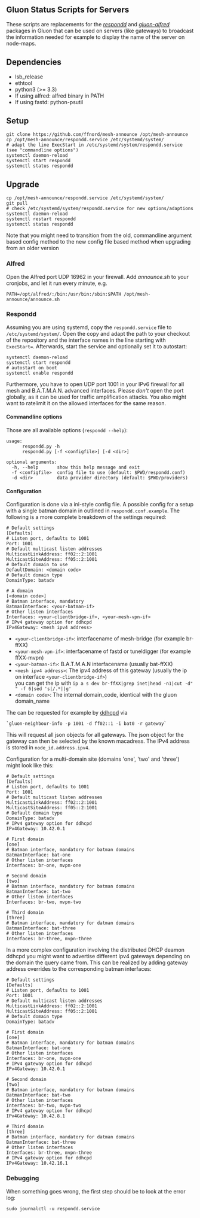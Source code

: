 Gluon Status Scripts for Servers
--------------------------------

These scripts are replacements for the *[respondd]* and *[gluon-alfred]*
packages in Gluon that can be used on servers (like gateways) to broadcast the
information needed for example to display the name of the server on node-maps.

[respondd]: https://github.com/freifunk-gluon/packages/tree/master/net/respondd
[gluon-alfred]: https://github.com/freifunk-gluon/gluon/tree/master/package/gluon-alfred

## Dependencies

 * lsb\_release
 * ethtool
 * python3 (>= 3.3)
 * If using alfred: alfred binary in PATH
 * If using fastd: python-psutil

## Setup

    git clone https://github.com/ffnord/mesh-announce /opt/mesh-announce
    cp /opt/mesh-announce/respondd.service /etc/systemd/system/
    # adapt the line ExecStart in /etc/systemd/system/respondd.service (see "commandline options")
    systemctl daemon-reload
    systemctl start respondd
    systemctl status respondd

## Upgrade

    cp /opt/mesh-announce/respondd.service /etc/systemd/system/
    git pull
    # check /etc/systemd/system/respondd.service for new options/adaptions
    systemctl daemon-reload
    systemctl restart respondd
    systemctl status respondd

Note that you might need to transition from the old, commandline argument based config method to
the new config file based method when upgrading from an older version

### Alfred

Open the Alfred port UDP 16962 in your firewall. Add _announce.sh_ to your
cronjobs, and let it run every minute, e.g.

    PATH=/opt/alfred/:/bin:/usr/bin:/sbin:$PATH /opt/mesh-announce/announce.sh

### Respondd

Assuming you are using systemd, copy the `respondd.service` file to
`/etc/systemd/system/`. Open the copy and adapt the path to your checkout of
the repository and the interface names in the line starting with `ExecStart=`.
Afterwards, start the service and optionally set it to autostart:

    systemctl daemon-reload
    systemctl start respondd
    # autostart on boot
    systemctl enable respondd

Furthermore, you have to open UDP port 1001 in your IPv6 firewall for all mesh
and B.A.T.M.A.N. advanced interfaces. Please *don't* open the port globally, as
it can be used for traffic amplification attacks. You also might want to
ratelimit it on the allowed interfaces for the same reason.

#### Commandline options

Those are all available options (`respondd --help`):

```
usage: 
      respondd.py -h
      respondd.py [-f <configfile>] [-d <dir>]

optional arguments:
  -h, --help       show this help message and exit
  -f <configfile>  config file to use (default: $PWD/respondd.conf)
  -d <dir>         data provider directory (default: $PWD/providers)

```

#### Configuration

Configuration is done via a ini-style config file. A possible config for a setup with a single batman domain in outlined in `respondd.conf.example`.
The following is a more complete breakdown of the settings required:
```
# Default settings
[Defaults]
# Listen port, defaults to 1001
Port: 1001
# Default multicast listen addresses
MulticastLinkAddress: ff02::2:1001
MulticastSiteAddress: ff05::2:1001
# Default domain to use
DefaultDomain: <domain code>
# Default domain type
DomainType: batadv

# A domain
[<domain code>]
# Batman interface, mandatory
BatmanInterface: <your-batman-if>
# Other listen interfaces
Interfaces: <your-clientbridge-if>, <your-mesh-vpn-if>
# IPv4 gateway option for ddhcpd
IPv4Gateway: <mesh ipv4 address>
```

 * `<your-clientbridge-if>`: interfacename of mesh-bridge (for example br-ffXX)
 * `<your-mesh-vpn-if>`: interfacename of fastd or tuneldigger (for example ffXX-mvpn)
 * `<your-batman-if>`: B.A.T.M.A.N interfacename (usually bat-ffXX)
 * `<mesh ipv4 address>`: The ipv4 address of this gateway (usually the ip on interface `<your-clientbridge-if>`)  
    you can get the ip with `ip a s dev br-ffXX|grep inet|head -n1|cut -d" " -f 6|sed 's|/.*||g'`
 * `<domain code>`: The internal domain_code, identical with the gluon domain_name

The <mesh ipv4 address> can be requested for example by
[ddhcpd](https://github.com/TobleMiner/gluon-sargon/blob/feature-respondd-gateway-update/ddhcpd/files/usr/sbin/ddhcpd-gateway-update#L3)
via

    `gluon-neighbour-info -p 1001 -d ff02::1 -i bat0 -r gateway`
    
This will request all json objects for all gateways. The json object for the
gateway can then be selected by the known macadress. The IPv4 address is stored in
`node_id.address.ipv4`.

Configuration for a multi-domain site (domains 'one', 'two' and 'three') might look like this:

```
# Default settings
[Defaults]
# Listen port, defaults to 1001
Port: 1001
# Default multicast listen addresses
MulticastLinkAddress: ff02::2:1001
MulticastSiteAddress: ff05::2:1001
# Default domain type
DomainType: batadv
# IPv4 gateway option for ddhcpd
IPv4Gateway: 10.42.0.1

# First domain
[one]
# Batman interface, mandatory for batman domains
BatmanInterface: bat-one
# Other listen interfaces
Interfaces: br-one, mvpn-one

# Second domain
[two]
# Batman interface, mandatory for batman domains
BatmanInterface: bat-two
# Other listen interfaces
Interfaces: br-two, mvpn-two

# Third domain
[three]
# Batman interface, mandatory for datman domains
BatmanInterface: bat-three
# Other listen interfaces
Interfaces: br-three, mvpn-three
```

In a more complex configuration involving the distributed DHCP deamon ddhcpd you might want to advertise different ipv4 gateways depending on the domain the query came from.
This can be realized by adding gateway address overrides to the corresponding batman interfaces:

```
# Default settings
[Defaults]
# Listen port, defaults to 1001
Port: 1001
# Default multicast listen addresses
MulticastLinkAddress: ff02::2:1001
MulticastSiteAddress: ff05::2:1001
# Default domain type
DomainType: batadv

# First domain
[one]
# Batman interface, mandatory for batman domains
BatmanInterface: bat-one
# Other listen interfaces
Interfaces: br-one, mvpn-one
# IPv4 gateway option for ddhcpd
IPv4Gateway: 10.42.0.1

# Second domain
[two]
# Batman interface, mandatory for batman domains
BatmanInterface: bat-two
# Other listen interfaces
Interfaces: br-two, mvpn-two
# IPv4 gateway option for ddhcpd
IPv4Gateway: 10.42.8.1

# Third domain
[three]
# Batman interface, mandatory for datman domains
BatmanInterface: bat-three
# Other listen interfaces
Interfaces: br-three, mvpn-three
# IPv4 gateway option for ddhcpd
IPv4Gateway: 10.42.16.1
```

### Debugging

When something goes wrong, the first step should be to look at the error log:

    sudo journalctl -u respondd.service
